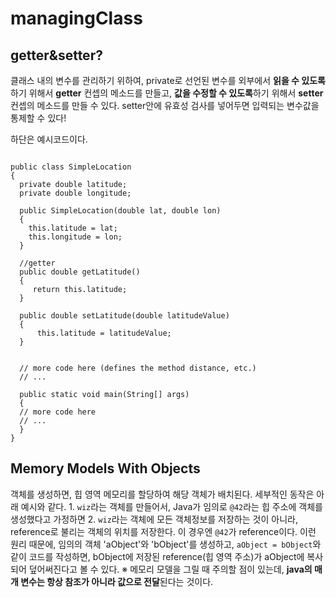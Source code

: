# managingClass

## getter&setter?

클래스 내의 변수를 관리하기 위하여, private로 선언된 변수를 외부에서 **읽을 수 있도록**하기 위해서 **getter** 컨셉의 메소드를 만들고, **값을 수정할 수 있도록**하기 위해서 **setter** 컨셉의 메소드를 만들 수 있다. setter안에 유효성 검사를 넣어두면 입력되는 변수값을 통제할 수 있다!

하단은 예시코드이다.

```text

public class SimpleLocation
{
  private double latitude;
  private double longitude;

  public SimpleLocation(double lat, double lon)
  {
    this.latitude = lat;
    this.longitude = lon;
  }

  //getter
  public double getLatitude()
  {
     return this.latitude;
  }

  public double setLatitude(double latitudeValue)
  {
      this.latitude = latitudeValue;
  }


  // more code here (defines the method distance, etc.)
  // ...

  public static void main(String[] args)
  {
  // more code here 
  // ...
  }
}
```

## Memory Models With Objects

객체를 생성하면, 힙 영역 메모리를 할당하여 해당 객체가 배치된다. 세부적인 동작은 아래 예시와 같다. 1. `wiz`라는 객체를 만들어서, Java가 임의로 `@42`라는 힙 주소에 객체를 생성했다고 가정하면 2. `wiz`라는 객체에 모든 객체정보를 저장하는 것이 아니라, reference로 불리는 객체의 위치를 저장한다. 이 경우엔 `@42`가 reference이다. 이런 원리 때문에, 임의의 객체 'aObject'와 'bObject'를 생성하고, `aObject = bObject`와 같이 코드를 작성하면, bObject에 저장된 reference\(힙 영역 주소\)가 aObject에 복사되어 덮어써진다고 볼 수 있다. ※ 메모리 모델을 그릴 때 주의할 점이 있는데, **java의 매개 변수는 항상 참조가 아니라 값으로 전달**된다는 것이다.

